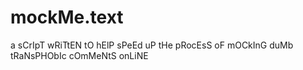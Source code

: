 # mockMe.text
 a sCrIpT wRiTtEN tO hElP sPeEd uP tHe pRocEsS oF mOCkInG duMb tRaNsPHObIc cOmMeNtS onLiNE

